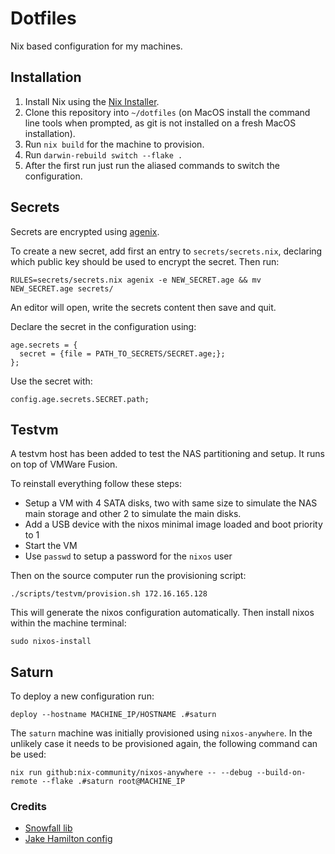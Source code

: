 # Dotfiles

Nix based configuration for my machines.

## Installation

1. Install Nix using the [Nix Installer](https://github.com/DeterminateSystems/nix-installer).
2. Clone this repository into `~/dotfiles` (on MacOS install the command line tools when prompted, as git is not installed on a fresh MacOS installation).
3. Run `nix build` for the machine to provision.
4. Run `darwin-rebuild switch --flake .`
5. After the first run just run the aliased commands to switch the configuration.

## Secrets

Secrets are encrypted using [agenix](https://github.com/ryantm/agenix).

To create a new secret, add first an entry to `secrets/secrets.nix`, declaring which public key should be used to encrypt the secret. Then run:

```
RULES=secrets/secrets.nix agenix -e NEW_SECRET.age && mv NEW_SECRET.age secrets/
```

An editor will open, write the secrets content then save and quit.

Declare the secret in the configuration using:

```
age.secrets = {
  secret = {file = PATH_TO_SECRETS/SECRET.age;};
};
```

Use the secret with:

```
config.age.secrets.SECRET.path;
```

## Testvm

A testvm host has been added to test the NAS partitioning and setup. It runs on top of VMWare Fusion.

To reinstall everything follow these steps:

- Setup a VM with 4 SATA disks, two with same size to simulate the NAS main storage and other 2 to simulate the main disks.
- Add a USB device with the nixos minimal image loaded and boot priority to 1
- Start the VM
- Use `passwd` to setup a password for the `nixos` user

Then on the source computer run the provisioning script:

```
./scripts/testvm/provision.sh 172.16.165.128
```

This will generate the nixos configuration automatically.
Then install nixos within the machine terminal:

```
sudo nixos-install
```

## Saturn

To deploy a new configuration run:

```
deploy --hostname MACHINE_IP/HOSTNAME .#saturn
```

The `saturn` machine was initially provisioned using `nixos-anywhere`. 
In the unlikely case it needs to be provisioned again, the following command can be used:

```
nix run github:nix-community/nixos-anywhere -- --debug --build-on-remote --flake .#saturn root@MACHINE_IP
```


### Credits

- [Snowfall lib](https://snowfall.org/)
- [Jake Hamilton config](https://github.com/jakehamilton/config/blob/c68c9c41963b4a4937eb82da190f9422f37cf203/modules/home/tools/git/default.nix)
